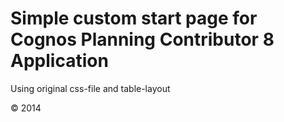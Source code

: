 # Simple custom start page for Cognos Planning Contributor 8 Application

Using original css-file and table-layout

&copy; 2014